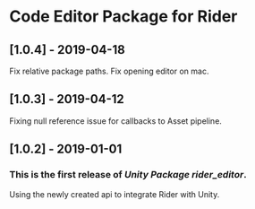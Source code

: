 # Code Editor Package for Rider

## [1.0.4] - 2019-04-18

Fix relative package paths.
Fix opening editor on mac.

## [1.0.3] - 2019-04-12

Fixing null reference issue for callbacks to Asset pipeline.

## [1.0.2] - 2019-01-01

### This is the first release of *Unity Package rider_editor*.

Using the newly created api to integrate Rider with Unity.
